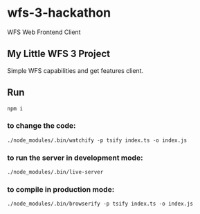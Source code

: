 # wfs-3-hackathon
WFS Web Frontend Client


## My Little WFS 3 Project

Simple WFS capabilities and get features client.

## Run

```npm i```


### to change the code:

```./node_modules/.bin/watchify -p tsify index.ts -o index.js```

### to run the server in development mode:

```./node_modules/.bin/live-server```

### to compile in production mode:

```./node_modules/.bin/browserify -p tsify index.ts -o index.js```
